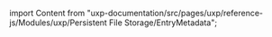 
import Content from "uxp-documentation/src/pages/uxp/reference-js/Modules/uxp/Persistent File Storage/EntryMetadata";

<Content query="product=xd"/>
